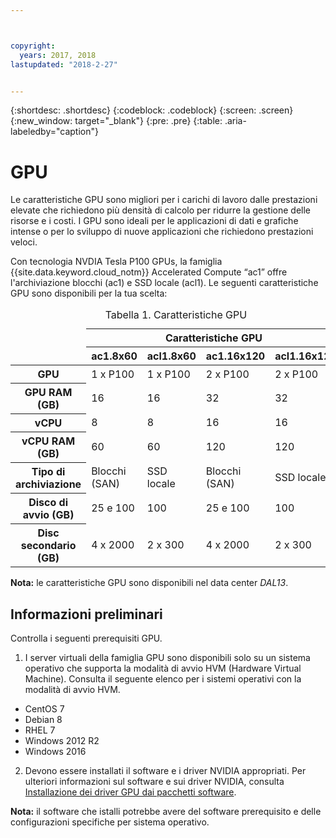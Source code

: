 ```yaml
---



copyright:
  years: 2017, 2018
lastupdated: "2018-2-27"


---
```


{:shortdesc: .shortdesc}
{:codeblock: .codeblock}
{:screen: .screen}
{:new_window: target="_blank"}
{:pre: .pre}
{:table: .aria-labeledby="caption"}

# GPU
Le caratteristiche GPU sono migliori per i carichi di lavoro dalle prestazioni elevate che richiedono più densità di calcolo per ridurre la gestione delle risorse e i costi. I GPU sono ideali per le applicazioni di dati e grafiche intense o per lo sviluppo di nuove applicazioni che richiedono prestazioni veloci.

Con tecnologia NVDIA Tesla P100 GPUs, la famiglia {{site.data.keyword.cloud_notm}} Accelerated Compute “ac1” offre l'archiviazione blocchi (ac1) e SSD locale (acl1). Le seguenti caratteristiche GPU sono disponibili per la tua scelta:  

<table>

<caption>Tabella 1. Caratteristiche GPU</caption>

  
<thead>
<td rowspan="4"></td>
  <th colspan="4">Caratteristiche GPU </th>
<tr>
  <th>ac1.8x60</th>
  <th>acl1.8x60</th>
  <th>ac1.16x120</th>
  <th>acl1.16x120</th>
</tr>
</thead>
<TBODY>
<tr>
  <th><b>GPU</b></th>
  <td>1 x P100</td>
  <td>1 x P100</td>
  <td>2 x P100</td>
  <td>2 x P100</td>
</tr>
<tr>
  <th><b>GPU RAM (GB)</b></th>
  <td>16</td>
  <td>16</td>
  <td>32</td>
  <td>32</td>
</tr>

<tr>
  <th><b>vCPU</b></th>
  <td>8</td>
  <td>8</td>
  <td>16</td>
  <td>16</td>
</tr>

<tr>
  <th><b>vCPU RAM (GB)</b></th>
  <td>60</td>
  <td>60</td>
  <td>120</td>
  <td>120</td>
</tr>

<tr>
  <th><b>Tipo di archiviazione</b></th>
  <td>Blocchi (SAN)</td>
  <td>SSD locale</td>
  <td>Blocchi (SAN)</td>
  <td>SSD locale</td>
</tr>

<tr>
  <th><b>Disco di avvio (GB)</b></th>
  <td>25 e 100</td>
  <td>100</td>
  <td>25 e 100</td>
  <td>100</td>
</tr>

<tr>
  <th><b>Disc secondario (GB)</b></th>
  <td>4 x 2000</td>
  <td>2 x 300</td>
  <td>4 x 2000</td>
  <td>2 x 300</td>
</tr>

</TBODY>
</table>


**Nota:** le caratteristiche GPU sono disponibili nel data center _DAL13_.

## Informazioni preliminari
Controlla i seguenti prerequisiti GPU.

1. I server virtuali della famiglia GPU sono disponibili solo su un sistema operativo che supporta la modalità di avvio HVM (Hardware Virtual Machine). Consulta il seguente elenco per i sistemi operativi con la modalità di avvio HVM.  
  - CentOS 7
  - Debian 8
  - RHEL 7
  - Windows 2012 R2
  - Windows 2016

2. Devono essere installati il software e i driver NVIDIA appropriati. Per ulteriori informazioni sul software e sui driver NVIDIA, consulta [Installazione dei driver GPU dai pacchetti software](../vsi/vsi_gpu_nvidia_drivers.html).

**Nota:** il software che istalli potrebbe avere del software prerequisito e delle configurazioni specifiche per sistema operativo.


